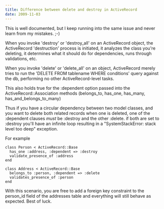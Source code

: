 ```yaml
---
title: Difference between delete and destroy in ActiveRecord
date: 2009-11-03
---
```


This is well documented, but I keep running into the same issue and never learn from my mistakes. ;-)

When you invoke 'destroy' or 'destroy_all' on an ActiveRecord object, the ActiveRecord 'destruction' process is initiated, it analyzes the class you're deleting, it determines what it should do for dependencies, runs through validations, etc. 

When you invoke 'delete' or 'delete_all' on an object, ActiveRecord merely tries to run the 'DELETE FROM tablename WHERE conditions' query against the db, performing no other ActiveRecord-level tasks. 

This also holds true for the :dependent option passed into the ActiveRecord::Association methods (belongs_to, has_one, has_many, has_and_belongs_to_many)

Thus if you have a circular dependency between two model classes, and you want to delete both related records when one is deleted, one of the :dependent clauses _must_ be :destroy and the other :delete. if both are set to :destroy you'll have an infinite loop resulting in a "SystemStackError: stack level too deep" exception.

For example

```
class Person < ActiveRecord::Base
  has_one :address, :dependent => :destroy
  validate_presence_of :address
end

class Address < ActiveRecord::Base
  belongs_to :person, :dependent => :delete
  validates_presence_of :person
end
```

With this scenario, you are free to add a foreign key constraint to the person_id field of the addresses table and everything will still behave as expected. Best of luck.
